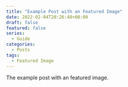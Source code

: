 ```yaml
---
title: "Example Post with an Featured Image"
date: 2022-02-04T20:26:48+08:00
draft: false
featured: false
series:
  - Guide
categories:
  - Posts
tags:
  - Featured Image
---
```


The example post with an featured image.

<!--more-->
